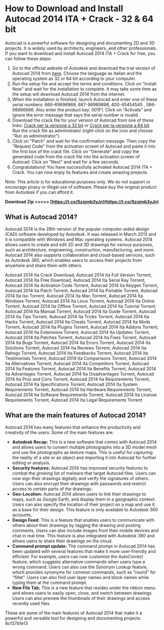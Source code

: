 # How to Download and Install Autocad 2014 ITA + Crack - 32 & 64 bit
 
Autocad is a powerful software for designing and documenting 2D and 3D projects. It is widely used by architects, engineers, and other professionals. If you want to download and install Autocad 2014 ITA + Crack for free, you can follow these steps:
 
1. Go to the official website of Autodesk and download the trial version of Autocad 2014 from [here](https://www.autodesk.com/products/autocad/free-trial). Choose the language as Italian and the operating system as 32 or 64 bit according to your computer.
2. Run the setup file and accept the terms and conditions. Click on "Install Now" and wait for the installation to complete. It may take some time as the setup will download Autocad 2014 from the internet.
3. When the installation is finished, launch Autocad and enter one of these serial numbers: 666-69696969, 667-98989898, 400-45454545 , 066-66666666. Also enter the product key: 001F1. Click on "Activate" and ignore the error message that says the serial number is invalid.
4. Download the crack file for your version of Autocad from one of these links: [Crack per la versione a 32 bit](https://thedaily.forumcommunity.net/?t=56109638) or [Crack per la versione a 64 bit](https://thedaily.forumcommunity.net/?t=56109638). Run the crack file as administrator (right-click on the icon and choose "Run as administrator").
5. Click on "Patch" and wait for the confirmation message. Then copy the "Request Code" from the activation screen of Autocad and paste it into the first box of the crack file. Click on "Generate" and copy the generated code from the crack file into the activation screen of Autocad. Click on "Next" and wait for a few seconds.
6. Congratulations! You have successfully activated Autocad 2014 ITA + Crack. You can now enjoy its features and create amazing projects.

Note: This article is for educational purposes only. We do not support or encourage piracy or illegal use of software. Please buy the original product from Autodesk if you can afford it.
 
**Download Zip &gt;&gt;&gt;&gt;&gt; [https://t.co/Szsjmb3yJn](https://t.co/Szsjmb3yJn)**


  
## What is Autocad 2014?
 
Autocad 2014 is the 28th version of the popular computer-aided design (CAD) software developed by Autodesk. It was released in March 2013 and it is compatible with Windows and Mac operating systems. Autocad 2014 allows users to create and edit 2D and 3D drawings for various purposes, such as architecture, engineering, construction, manufacturing, and more. Autocad 2014 also supports collaboration and cloud-based services, such as Autodesk 360, which enables users to access their projects from anywhere and share them with others.
 
Autocad 2014 Ita Crack Download,  Autocad 2014 Ita Full Version Torrent,  Autocad 2014 Ita Free Download,  Autocad 2014 Ita Serial Key Torrent,  Autocad 2014 Ita Activation Code Torrent,  Autocad 2014 Ita Keygen Torrent,  Autocad 2014 Ita Patch Torrent,  Autocad 2014 Ita Portable Torrent,  Autocad 2014 Ita Iso Torrent,  Autocad 2014 Ita Mac Torrent,  Autocad 2014 Ita Windows Torrent,  Autocad 2014 Ita Linux Torrent,  Autocad 2014 Ita Online Torrent,  Autocad 2014 Ita Offline Torrent,  Autocad 2014 Ita Tutorial Torrent,  Autocad 2014 Ita Manual Torrent,  Autocad 2014 Ita Guide Torrent,  Autocad 2014 Ita Tips Torrent,  Autocad 2014 Ita Tricks Torrent,  Autocad 2014 Ita Hacks Torrent,  Autocad 2014 Ita Cheats Torrent,  Autocad 2014 Ita Mods Torrent,  Autocad 2014 Ita Plugins Torrent,  Autocad 2014 Ita Addons Torrent,  Autocad 2014 Ita Extensions Torrent,  Autocad 2014 Ita Updates Torrent,  Autocad 2014 Ita Patches Torrent,  Autocad 2014 Ita Fixes Torrent,  Autocad 2014 Ita Bugs Torrent,  Autocad 2014 Ita Errors Torrent,  Autocad 2014 Ita Solutions Torrent,  Autocad 2014 Ita Reviews Torrent,  Autocad 2014 Ita Ratings Torrent,  Autocad 2014 Ita Feedbacks Torrent,  Autocad 2014 Ita Testimonials Torrent,  Autocad 2014 Ita Comparisons Torrent,  Autocad 2014 Ita Alternatives Torrent,  Autocad 2014 Ita Competitors Torrent,  Autocad 2014 Ita Features Torrent,  Autocad 2014 Ita Benefits Torrent,  Autocad 2014 Ita Advantages Torrent,  Autocad 2014 Ita Disadvantages Torrent,  Autocad 2014 Ita Pros and Cons Torrent,  Autocad 2014 Ita Requirements Torrent,  Autocad 2014 Ita Specifications Torrent,  Autocad 2014 Ita System Requirements Torrent,  Autocad 2014 Ita Hardware Requirements Torrent,  Autocad 2014 Ita Software Requirements Torrent,  Autocad 2014 Ita License Requirements Torrent,  Autocad 2014 Ita Legal Requirements Torrent
  
## What are the main features of Autocad 2014?
 
Autocad 2014 has many features that enhance the productivity and creativity of the users. Some of the main features are:

- **Autodesk Recap:** This is a new software that comes with Autocad 2014 and allows users to convert multiple photographs into a 3D model mesh and use the photographs as texture maps. This is useful for capturing the reality of a site or an object and importing it into Autocad for further editing or analysis.
- **Security features:** Autocad 2014 has improved security features to combat the growing list of malware that target Autocad files. Users can now sign their drawings digitally and verify the signatures of others. Users can also encrypt their drawings with passwords and restrict access to certain parts of the drawings.
- **Geo-Location:** Autocad 2014 allows users to link their drawings to maps, such as Google Earth, and display them in a geographic context. Users can also specify the location of their project on a map and use it as a base for their design. This feature is only available to Autodesk 360 accounts.
- **Design Feed:** This is a feature that enables users to communicate with others about their drawings by tagging the drawing and posting comments. Users can also include images from their mobile devices and chat in real time. This feature is also integrated with Autodesk 360 and allows users to share their drawings on the cloud.
- **Command prompt update:** The command prompt in Autocad 2014 has been updated with several features that make it more user-friendly and efficient. For example, users can now customize the AutoCorrect feature, which suggests alternative commands when users type a wrong command. Users can also use the Synonym Lookup feature, which provides synonyms for common commands, such as "round" for "fillet". Users can also find user layer names and block names while typing them at the command prompt.
- **New File Tab:** This is a new feature that resides under the ribbon menu and allows users to easily open, close, and switch between drawings. Users can also preview the thumbnails of their drawings and access recently used files.

These are some of the main features of Autocad 2014 that make it a powerful and versatile tool for designing and documenting projects.
 8cf37b1e13
 
